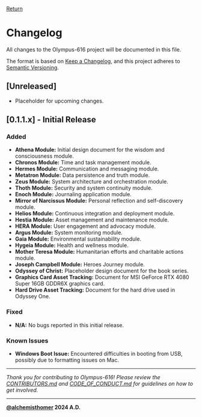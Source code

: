 [Return](./README.md)

# Changelog

All changes to the Olympus-616 project will be documented in this file.

The format is based on [Keep a Changelog](https://keepachangelog.com/en/1.0.0/), and this project adheres to [Semantic Versioning](https://semver.org/spec/v2.0.0.html).

## [Unreleased]
- Placeholder for upcoming changes.

## [0.1.1.x] - Initial Release
### Added
- **Athena Module:** Initial design document for the wisdom and consciousness module.
- **Chronos Module:** Time and task management module.
- **Hermes Module:** Communication and messaging module.
- **Metatron Module:** Data persistence and truth module.
- **Zeus Module:** System architecture and orchestration module.
- **Thoth Module:** Security and system continuity module.
- **Enoch Module:** Journaling application module.
- **Mirror of Narcissus Module:** Personal reflection and self-discovery module.
- **Helios Module:** Continuous integration and deployment module.
- **Hestia Module:** Asset management and maintenance module.
- **HERA Module:** User engagement and advocacy module.
- **Argus Module:** System monitoring module.
- **Gaia Module:** Environmental sustainability module.
- **Hygeia Module:** Health and wellness module.
- **Mother Teresa Module:** Humanitarian efforts and charitable actions module.
- **Joseph Campbell Module:** Heroes Journey module.
- **Odyssey of Christ:** Placeholder design document for the book series.
- **Graphics Card Asset Tracking:** Document for MSI GeForce RTX 4080 Super 16GB GDDR6X graphics card.
- **Hard Drive Asset Tracking:** Document for the hard drive used in Odyssey One.

### Fixed
- **N/A:** No bugs reported in this initial release.

### Known Issues
- **Windows Boot Issue:** Encountered difficulties in booting from USB, possibly due to formatting issues on Mac.

---

*Thank you for contributing to Olympus-616! Please review the [CONTRIBUTORS.md](./CONTRIBUTORS.md) and [CODE_OF_CONDUCT.md](./CODE_OF_CONDUCT.md) for guidelines on how to get involved.*
***
**[@alchemisthomer](https://github.com/alchemisthomer)
2024 A.D.**